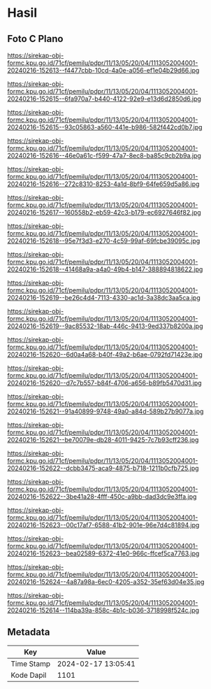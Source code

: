 # Hasil

## Foto C Plano

https://sirekap-obj-formc.kpu.go.id/71cf/pemilu/pdpr/11/13/05/20/04/1113052004001-20240216-152613--f4477cbb-10cd-4a0e-a056-ef1e04b29d66.jpg

https://sirekap-obj-formc.kpu.go.id/71cf/pemilu/pdpr/11/13/05/20/04/1113052004001-20240216-152615--6fa970a7-b440-4122-92e9-e13d6d2850d6.jpg

https://sirekap-obj-formc.kpu.go.id/71cf/pemilu/pdpr/11/13/05/20/04/1113052004001-20240216-152615--93c05863-a560-441e-b986-582f442cd0b7.jpg

https://sirekap-obj-formc.kpu.go.id/71cf/pemilu/pdpr/11/13/05/20/04/1113052004001-20240216-152616--46e0a61c-f599-47a7-8ec8-ba85c9cb2b9a.jpg

https://sirekap-obj-formc.kpu.go.id/71cf/pemilu/pdpr/11/13/05/20/04/1113052004001-20240216-152616--272c8310-8253-4a1d-8bf9-64fe659d5a86.jpg

https://sirekap-obj-formc.kpu.go.id/71cf/pemilu/pdpr/11/13/05/20/04/1113052004001-20240216-152617--160558b2-eb59-42c3-b179-ec6927646f82.jpg

https://sirekap-obj-formc.kpu.go.id/71cf/pemilu/pdpr/11/13/05/20/04/1113052004001-20240216-152618--95e7f3d3-e270-4c59-99af-69fcbe39095c.jpg

https://sirekap-obj-formc.kpu.go.id/71cf/pemilu/pdpr/11/13/05/20/04/1113052004001-20240216-152618--41468a9a-a4a0-49b4-b147-388894818622.jpg

https://sirekap-obj-formc.kpu.go.id/71cf/pemilu/pdpr/11/13/05/20/04/1113052004001-20240216-152619--be26c4d4-7113-4330-ac1d-3a38dc3aa5ca.jpg

https://sirekap-obj-formc.kpu.go.id/71cf/pemilu/pdpr/11/13/05/20/04/1113052004001-20240216-152619--9ac85532-18ab-446c-9413-9ed337b8200a.jpg

https://sirekap-obj-formc.kpu.go.id/71cf/pemilu/pdpr/11/13/05/20/04/1113052004001-20240216-152620--6d0a4a68-b40f-49a2-b6ae-0792fd71423e.jpg

https://sirekap-obj-formc.kpu.go.id/71cf/pemilu/pdpr/11/13/05/20/04/1113052004001-20240216-152620--d7c7b557-b84f-4706-a656-b89fb5470d31.jpg

https://sirekap-obj-formc.kpu.go.id/71cf/pemilu/pdpr/11/13/05/20/04/1113052004001-20240216-152621--91a40899-9748-49a0-a84d-589b27b9077a.jpg

https://sirekap-obj-formc.kpu.go.id/71cf/pemilu/pdpr/11/13/05/20/04/1113052004001-20240216-152621--be70079e-db28-4011-9425-7c7b93cff236.jpg

https://sirekap-obj-formc.kpu.go.id/71cf/pemilu/pdpr/11/13/05/20/04/1113052004001-20240216-152622--dcbb3475-aca9-4875-b718-1211b0cfb725.jpg

https://sirekap-obj-formc.kpu.go.id/71cf/pemilu/pdpr/11/13/05/20/04/1113052004001-20240216-152622--3be41a28-4fff-450c-a9bb-dad3dc9e3ffa.jpg

https://sirekap-obj-formc.kpu.go.id/71cf/pemilu/pdpr/11/13/05/20/04/1113052004001-20240216-152623--00c17af7-6588-41b2-901e-96e7d4c81894.jpg

https://sirekap-obj-formc.kpu.go.id/71cf/pemilu/pdpr/11/13/05/20/04/1113052004001-20240216-152623--bea02589-6372-41e0-966c-ffcef5ca7763.jpg

https://sirekap-obj-formc.kpu.go.id/71cf/pemilu/pdpr/11/13/05/20/04/1113052004001-20240216-152624--4a87a98a-6ec0-4205-a352-35ef63d04e35.jpg

https://sirekap-obj-formc.kpu.go.id/71cf/pemilu/pdpr/11/13/05/20/04/1113052004001-20240216-152614--114ba39a-858c-4b1c-b036-3718998f524c.jpg


## Metadata

| Key        | Value               |
| ---------- | ------------------- |
| Time Stamp | 2024-02-17 13:05:41 |
| Kode Dapil | 1101                |



